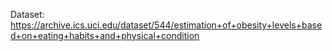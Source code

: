 Dataset: https://archive.ics.uci.edu/dataset/544/estimation+of+obesity+levels+based+on+eating+habits+and+physical+condition
